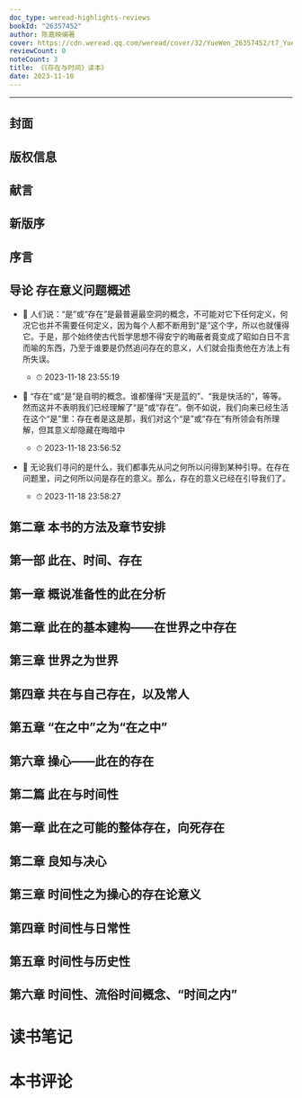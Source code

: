 ```yaml
---
doc_type: weread-highlights-reviews
bookId: "26357452"
author: 陈嘉映编著
cover: https://cdn.weread.qq.com/weread/cover/32/YueWen_26357452/t7_YueWen_26357452.jpg
reviewCount: 0
noteCount: 3
title: 《《存在与时间》读本》
date: 2023-11-18
---
```


---


## 封面

## 版权信息

## 献言

## 新版序

## 序言

## 导论 存在意义问题概述


- 📌 人们说：“是”或“存在”是最普遍最空洞的概念，不可能对它下任何定义，何况它也并不需要任何定义，因为每个人都不断用到“是”这个字，所以也就懂得它。于是，那个始终使古代哲学思想不得安宁的晦蔽者竟变成了昭如白日不言而喻的东西，乃至于谁要是仍然追问存在的意义，人们就会指责他在方法上有所失误。 
    - ⏱ 2023-11-18 23:55:19 

- 📌 “存在”或“是”是自明的概念。谁都懂得“天是蓝的”、“我是快活的”，等等。然而这并不表明我们已经理解了“是”或“存在”。倒不如说，我们向来已经生活在这个“是”里：存在者是这是那，我们对这个“是”或“存在”有所领会有所理解，但其意义却隐藏在晦暗中 
    - ⏱ 2023-11-18 23:56:52 

- 📌 无论我们寻问的是什么，我们都事先从问之何所以问得到某种引导。在存在问题里，问之何所以问是存在的意义。那么，存在的意义已经在引导我们了。 
    - ⏱ 2023-11-18 23:58:27 
## 第二章 本书的方法及章节安排

## 第一部 此在、时间、存在

## 第一章 概说准备性的此在分析

## 第二章 此在的基本建构——在世界之中存在

## 第三章 世界之为世界

## 第四章 共在与自己存在，以及常人

## 第五章 “在之中”之为“在之中”

## 第六章 操心——此在的存在

## 第二篇 此在与时间性

## 第一章 此在之可能的整体存在，向死存在

## 第二章 良知与决心

## 第三章 时间性之为操心的存在论意义

## 第四章 时间性与日常性

## 第五章 时间性与历史性

## 第六章 时间性、流俗时间概念、“时间之内”


# 读书笔记


# 本书评论
